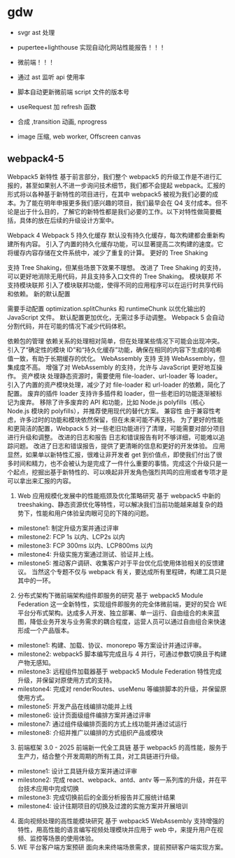 # gdw

- svgr ast 处理

- pupertee+lighthouse 实现自动化网站性能报告！！！

- 微前端！！！

- 通过 ast 监听 api 使用率

- 脚本自动更新微前端 script 文件的版本号

- useRequest 加 refresh 函数

- 合成 ,transition 动画, nprogress

- image 压缩, web worker, Offscreen canvas

## webpack4-5

Webpack5 新特性
基于前言部分，我们整个 webpack5 的升级工作是不进行汇报的，甚至如果别人不进一步询问技术细节，我们都不会提起 webpack。汇报的形式将以各种基于新特性的项目进行，在其中 webpack5 被视为我们必要的成本。为了能在明年申报更多我们感兴趣的项目，我们最早会在 Q4 支付成本。但不论是出于什么目的，了解它的新特性都是我们必要的工作。以下对特性做简要概括，具体的放在后续的升级设计方案中。

Webpack 4
Webpack 5
持久化缓存
默认没有持久化缓存，每次构建都会重新构建所有内容。
引入了内置的持久化缓存功能，可以显著提高二次构建的速度。它将缓存内容存储在文件系统中，减少了重复的计算。
更好的 Tree Shaking

支持 Tree Shaking，但某些场景下效果不理想。
改进了 Tree Shaking 的支持，可以更好地消除无用代码，并且支持多入口文件的 Tree Shaking。
模块联邦
不支持模块联邦
引入了模块联邦功能，使得不同的应用程序可以在运行时共享代码和依赖。
新的默认配置

需要手动配置 optimization.splitChunks 和 runtimeChunk 以优化输出的 JavaScript 文件。
默认配置更加优化，无需过多手动调整。
Webpack 5 会自动分割代码，并在可能的情况下减少代码体积。

依赖包的管理
依赖关系的处理相对简单，但在处理某些情况下可能会出现冲突。
引入了“确定性的模块 ID”和“持久化缓存”功能，确保在相同的内容下生成的哈希值一致，有助于长期缓存的优化。
WebAssembly 支持
支持 WebAssembly，但集成度不高。
增强了对 WebAssembly 的支持，允许与 JavaScript 更好地互操作。
资产模块
处理静态资源时，需要使用 file-loader、url-loader 等 loader。
引入了内置的资产模块处理，减少了对 file-loader 和 url-loader 的依赖，简化了配置。
废弃的插件 loader
支持许多插件和 loader，但一些老旧的功能逐渐被标记为废弃。
移除了许多废弃的 API 和功能，比如 Node.js polyfills（核心 Node.js 模块的 polyfills），并推荐使用现代的替代方案。
兼容性
由于兼容性考虑，许多过时的功能和模块依然保留，但在未来可能不再支持。
为了更好的性能和更简洁的配置，Webpack 5 对一些老旧功能进行了清理，可能需要对部分项目进行升级和调整。
改进的日志和报告
日志和错误报告有时不够详细，可能难以追踪问题。
改进了日志和错误报告，提供了更清晰的信息和更好的开发体验。
应用
显然，如果单以新特性汇报，很难让非开发者 get 到价值点，即使我们付出了很多时间和精力，也不会被认为是完成了一件什么重要的事情。完成这个升级只是一个起点，挖掘出基于新特性的、可以唤起非开发角色强烈共鸣的应用或者专项才是可以拿出来汇报的内容。

1.  Web 应用规模化发展中的性能瓶颈及优化策略研究
    基于 webpack5 中新的 treeshaking、静态资源优化等特性，可以解决我们当前功能越来越复杂的趋势下，性能和用户体验呈肉眼可见的下降的问题。

- milestone1: 制定升级方案并通过评审
- milestone2: FCP 1s 以内、LCP2s 以内
- milestone3: FCP 300ms 以内、LCP800ms 以内
- milestone4: 升级实施方案通过测试、验证并上线。
- milestone5: 推动客户调研、收集客户对于平台优化后使用体验相关的反馈建议。
  当然这个专题不仅与 webpack 有关，要达成所有里程碑，构建工具只是其中的一环。

2. 分布式架构下微前端架构组件即服务的研究
   基于 webpack5 Module Federation 这一全新特性，实现组件即服务的完全体微前端，更好的契合 WE 平台分布式架构。达成多人开发、独立部署、单一运行、自由组合的未来蓝图，降低业务开发与业务需求的耦合程度，运营人员可以通过自由组合来快速形成一个产品版本。

- milestone1: 构建、加载、协议、monorepo 等方案设计并通过评审。
- milestone2: webpack5 脚本编写完成且与 4 并行，可通过参数切换且于构建产物无感知。
- milestone3: 远程组件加载器基于 webpack5 Module Federation 特性完成升级，并保留对原使用方式的支持。
- milestone4: 完成对 renderRoutes、useMenu 等编排脚本的升级，并保留原使用方式。
- milestone5: 开发产品在线编排功能并上线
- milestone6: 设计页面级组件编排方案并通过评审
- milestone7: 通过组件级编排页面的方式上线功能并通过试运行
- milestone8: 介绍并推广以编排的方式组织产品或模块

3. 前端框架 3.0 - 2025 前端新一代全工具链
   基于 webpack5 的高性能，服务于生产力，结合整个开发周期的所有工具，对工具链进行升级。

- milestone1: 设计工具链升级方案并通过评审
- milestone2: 完成 react、webpack、antd、antv 等一系列库的升级，并在平台技术应用中完成切换
- milestone3: 完成切换前后的全面分析报告并汇报统计结果
- milestone4: 设计往期项目的切换及过渡的实施方案并开展培训

4. 面向视频处理的高性能模块研究
   基于 webpack5 WebAssembly 支持增强的特性，用高性能的语言编写视频处理模块并应用于 web 中，来提升用户在视频、监控等场景的使用体验。
5. WE 平台客户端方案预研
   面向未来终端场景需求，提前预研客户端实现方案。
